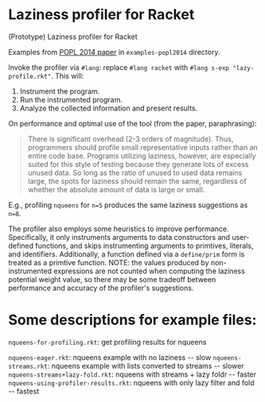 Laziness profiler for Racket
=================

(Prototype) Laziness profiler for Racket

Examples from [POPL 2014 paper][popl2014] in `examples-popl2014` directory.

[popl2014]: http://www.ccs.neu.edu/home/stchang/pubs/Chang-Felleisen-POPL2014.pdf

Invoke the profiler via `#lang`: replace `#lang racket` with `#lang s-exp
"lazy-profile.rkt"`. This will:

1. Instrument the program.
2. Run the instrumented program.
3. Analyze the collected information and present results.


On performance and optimal use of the tool (from the paper, paraphrasing):

> There is significant overhead (2-3 orders of magnitude). Thus, programmers
  should profile small representative inputs rather than an entire code
  base. Programs utilizing laziness, however, are especially suited for this
  style of testing because they generate lots of excess unused data. So long as
  the ratio of unused to used data remains large, the spots for laziness should
  remain the same, regardless of whether the absolute amount of data is large
  or small.

E.g., profiling `nqueens` for `n=5` produces the same laziness suggestions as
`n=8`.

The profiler also employs some heuristics to improve performance. Specifically,
it only instruments arguments to data constructors and user-defined functions,
and skips instrumenting arguments to primtives, literals, and
identifiers. Additionally, a function defined via a `define/prim` form is
treated as a primtive function. NOTE: the values produced by non-instrumented
expressions are not counted when computing the laziness potential weight value,
so there may be some tradeoff between performance and accuracy of the
profiler's suggestions.


# Some descriptions for example files:

`nqueens-for-profiling.rkt`: get profiling results for nqueens

`nqueens-eager.rkt`: nqueens example with no laziness -- slow
`nqueens-streams.rkt`: nqueens example with lists converted to streams -- slower
`nqueens-streams+lazy-fold.rkt`: nqueens with streams + lazy foldr -- faster
`nqueens-using-profiler-results.rkt`: nqueens with only lazy filter and fold -- fastest